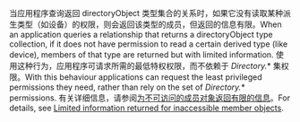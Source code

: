 
<!-- markdownlint-disable MD041-->

<span data-ttu-id="b1a24-101">当应用程序查询返回 directoryObject 类型集合的关系时，如果它没有读取某种派生类型（如设备）的权限，则会返回该类型的成员，但返回的信息有限。</span><span class="sxs-lookup"><span data-stu-id="b1a24-101">When an application queries a relationship that returns a directoryObject type collection, if it does not have permission to read a certain derived type (like device), members of that type are returned but with limited information.</span></span> <span data-ttu-id="b1a24-102">使用这种行为，应用程序可请求所需的最低特权权限，而不依赖于 *Directory.*\* 集权限。</span><span class="sxs-lookup"><span data-stu-id="b1a24-102">With this behaviour applications can request the least privileged permissions they need, rather than rely on the set of *Directory.*\* permissions.</span></span> <span data-ttu-id="b1a24-103">有关详细信息，请参阅[为不可访问的成员对象返回有限的信息](/graph/permissions-reference#limited-information-returned-for-inaccessible-member-objects)。</span><span class="sxs-lookup"><span data-stu-id="b1a24-103">For details, see [Limited information returned for inaccessible member objects](/graph/permissions-reference#limited-information-returned-for-inaccessible-member-objects).</span></span>

